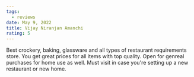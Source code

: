 ```yaml
---
tags:
  - reviews
date: May 9, 2022
title: Vijay Niranjan Amanchi
rating: 5
---
```

Best crockery, baking, glassware and all types of restaurant requirements store. You get great prices for all items with top quality. Open for genreal purchases for home use as well. Must visit in case you're setting up a new restaurant or new home.
